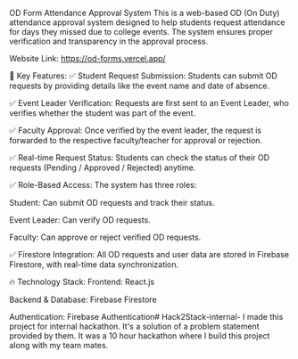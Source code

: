 OD Form Attendance Approval System
This is a web-based OD (On Duty) attendance approval system designed to help students request attendance for days they missed due to college events. The system ensures proper verification and transparency in the approval process.

Website Link: https://od-forms.vercel.app/

🚀 Key Features:
✅ Student Request Submission:
Students can submit OD requests by providing details like the event name and date of absence.

✅ Event Leader Verification:
Requests are first sent to an Event Leader, who verifies whether the student was part of the event.

✅ Faculty Approval:
Once verified by the event leader, the request is forwarded to the respective faculty/teacher for approval or rejection.

✅ Real-time Request Status:
Students can check the status of their OD requests (Pending / Approved / Rejected) anytime.

✅ Role-Based Access:
The system has three roles:

Student: Can submit OD requests and track their status.

Event Leader: Can verify OD requests.

Faculty: Can approve or reject verified OD requests.

✅ Firestore Integration:
All OD requests and user data are stored in Firebase Firestore, with real-time data synchronization.

🔥 Technology Stack:
Frontend: React.js

Backend & Database: Firebase Firestore

Authentication: Firebase Authentication# Hack2Stack-internal-
I made this project for internal hackathon. It's a solution of a problem statement provided by them. It was a 10 hour hackathon where I build this project along with my team mates.
